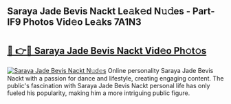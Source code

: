 ## Saraya Jade Bevis Nackt Le𝚊k𝚎d N𝚞𝚍es - Part-IF9 Photos Vid𝚎o Le𝚊ks 7A1N3

# <h2><a href="http://fb6zpt.evod.top/?m=Saraya+Jade+Bevis+Nackt">🔗 👉🔴 Saraya Jade Bevis Nackt Vid𝚎o Ph𝚘t𝚘s</a></h2>

[![Saraya Jade Bevis Nackt N𝚞d𝚎s](https://i.imgur.com/8V9OHl7.gif)](http://fb6zpt.evod.top/?m=Saraya+Jade+Bevis+Nackt)
Online personality Saraya Jade Bevis Nackt with a passion for dance and lifestyle, creating engaging content. The public's fascination with Saraya Jade Bevis Nackt personal life has only fueled his popularity, making him a more intriguing public figure. 
